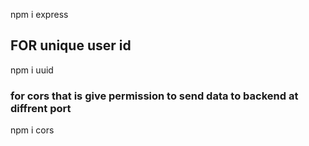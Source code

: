 npm i express
## FOR unique  user id 
npm i uuid
### for cors that is give permission to send data to backend at diffrent port
npm i cors